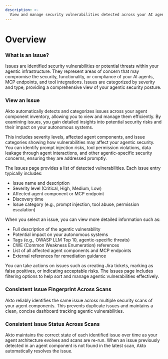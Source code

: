 ```yaml
---
description: >-
  View and manage security vulnerabilities detected across your AI agents, MCP endpoints, and LLM components.
---
```


# Overview

### What is an Issue?

Issues are identified security vulnerabilities or potential threats within your agentic infrastructure. They represent areas of concern that may compromise the security, functionality, or compliance of your AI agents, MCP endpoints, and tool integrations. Issues are categorized by severity and type, providing a comprehensive view of your agentic security posture.

### View an Issue

Akto automatically detects and categorizes issues across your agent component inventory, allowing you to view and manage them efficiently. By examining issues, you gain detailed insights into potential security risks and their impact on your autonomous systems.

This includes severity levels, affected agent components, and issue categories showing how vulnerabilities may affect your agentic security. You can identify prompt injection risks, tool permission violations, data leakage through agent interactions, and other agentic-specific security concerns, ensuring they are addressed promptly.

The Issues page provides a list of detected vulnerabilities. Each issue entry typically includes:

* Issue name and description
* Severity level (Critical, High, Medium, Low)
* Affected agent component or MCP endpoint
* Discovery time
* Issue category (e.g., prompt injection, tool abuse, permission escalation)

When you select an issue, you can view more detailed information such as:

* Full description of the agentic vulnerability
* Potential impact on your autonomous systems
* Tags (e.g., OWASP LLM Top 10, agentic-specific threats)
* CWE (Common Weakness Enumeration) references
* List of all affected agent components and MCP endpoints
* External references for remediation guidance

You can take actions on issues such as creating Jira tickets, marking as false positives, or indicating acceptable risks. The Issues page includes filtering options to help sort and manage agentic vulnerabilities effectively.

### Consistent Issue Fingerprint Across Scans

Akto reliably identifies the same issue across multiple security scans of your agent components. This prevents duplicate issues and maintains a clean, concise dashboard tracking agentic vulnerabilities.

### Consistent Issue Status Across Scans

Akto maintains the correct state of each identified issue over time as your agent architecture evolves and scans are re-run. When an issue previously detected in an agent component is not found in the latest scan, Akto automatically resolves the issue.
